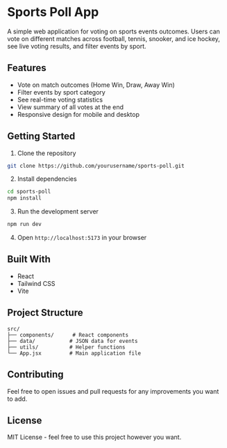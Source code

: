 # Sports Poll App

A simple web application for voting on sports events outcomes. Users can vote on different matches across football, tennis, snooker, and ice hockey, see live voting results, and filter events by sport.

## Features

- Vote on match outcomes (Home Win, Draw, Away Win)
- Filter events by sport category
- See real-time voting statistics
- View summary of all votes at the end
- Responsive design for mobile and desktop

## Getting Started

1. Clone the repository
```bash
git clone https://github.com/yourusername/sports-poll.git
```

2. Install dependencies
```bash
cd sports-poll
npm install
```

3. Run the development server
```bash
npm run dev
```

4. Open `http://localhost:5173` in your browser

## Built With

- React
- Tailwind CSS
- Vite

## Project Structure
```
src/
├── components/      # React components
├── data/           # JSON data for events
├── utils/          # Helper functions
└── App.jsx         # Main application file
```

## Contributing

Feel free to open issues and pull requests for any improvements you want to add.

## License

MIT License - feel free to use this project however you want.